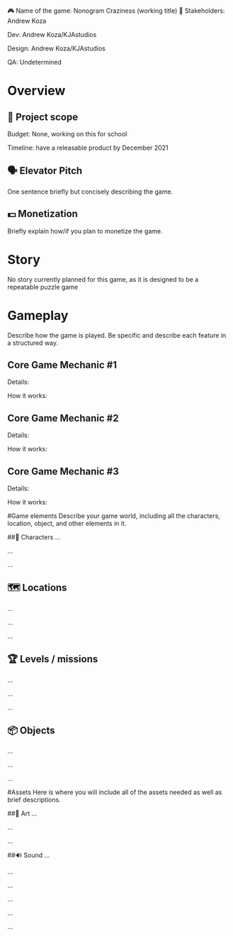 🎮️ Name of the game: Nonogram Craziness (working title)
👥 Stakeholders: Andrew Koza

Dev: Andrew Koza/KJAstudios

Design: Andrew Koza/KJAstudios

QA: Undetermined

# Overview
## 📐 Project scope
Budget: None, working on this for school

Timeline: have a releasable product by December 2021

## 🗣️ Elevator Pitch
One sentence briefly but concisely describing the game.

## 💵 Monetization
Briefly explain how/if you plan to monetize the game.

# Story
No story currently planned for this game, as it is designed to be a repeatable puzzle game

# Gameplay
Describe how the game is played. Be specific and describe each feature in a structured way.

## Core Game Mechanic #1
Details:

How it works:

## Core Game Mechanic #2
Details:

How it works:

## Core Game Mechanic #3
Details:

How it works:

#Game elements
Describe your game world, including all the characters, location, object, and other elements in it.

##👤 Characters
...

...

...

## 🗺️ Locations
...

...

...

## 🏆️ Levels / missions
...

...

...

## 📦️ Objects
...

...

...

#Assets
Here is where you will include all of the assets needed as well as brief descriptions.

##🎨 Art
...

...

...

##🔊 Sound
...

...

...

...

...

...